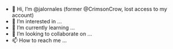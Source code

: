 - 👋 Hi, I’m @jalornales (former @CrimsonCrow, lost access to my account)
- 👀 I’m interested in ...
- 🌱 I’m currently learning ...
- 💞️ I’m looking to collaborate on ...
- 📫 How to reach me ...

<!---
jalornales/jalornales is a ✨ special ✨ repository because its `README.md` (this file) appears on your GitHub profile.
You can click the Preview link to take a look at your changes.
--->
